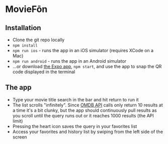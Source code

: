 # MovieFōn

## Installation
* Clone the git repo locally
* `npm install`
* `npm run ios` - runs the app in an iOS simulator (requires XCode on a Mac)
* `npm run android` - runs the app in an Android simulator
* ...or download [the Expo app](https://expo.io/), `npm start`, and use the app to snap the QR code displayed in the terminal

## The app
* Type your movie title search in the bar and hit return to run it
* The list scrolls "infinitely". Since [OMDB API](http://www.omdbapi.com/) calls only return 10 results at a time it's a bit clunky, but the app should continuously pull results as you scroll until the query runs out or it reaches 1000 results (the API limit)
* Pressing the heart icon saves the query in your favorites list
* Access your favorites and history list by swiping from the left side of the screen
